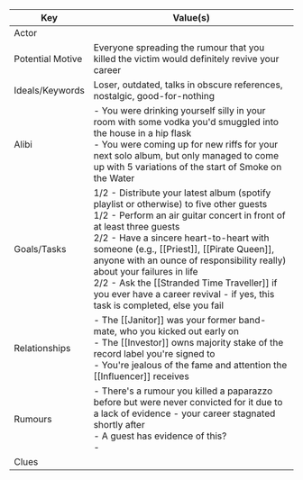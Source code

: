 | Key              | Value(s)                                                                                                                                                                                                                                                                                                                                                                                                                                                            |
| ---------------- | ------------------------------------------------------------------------------------------------------------------------------------------------------------------------------------------------------------------------------------------------------------------------------------------------------------------------------------------------------------------------------------------------------------------------------------------------------------------- |
| Actor            |                                                                                                                                                                                                                                                                                                                                                                                                                                                                     |
| Potential Motive | Everyone spreading the rumour that you killed the victim would definitely revive your career                                                                                                                                                                                                                                                                                                                                                                        |
| Ideals/Keywords  | Loser, outdated, talks in obscure references, nostalgic, good-for-nothing                                                                                                                                                                                                                                                                                                                                                                                           |
| Alibi            | - You were drinking yourself silly in your room with some vodka you'd smuggled into the house in a hip flask<br>- You were coming up for new riffs for your next solo album, but only managed to come up with 5 variations of the start of Smoke on the Water                                                                                                                                                                                                       |
| Goals/Tasks      | 1/2 - Distribute your latest album (spotify playlist or otherwise) to five other guests<br>1/2 - Perform an air guitar concert in front of at least three guests<br>2/2 - Have a sincere heart-to-heart with someone (e.g., [[Priest]], [[Pirate Queen]], anyone with an ounce of responsibility really) about your failures in life<br>2/2 - Ask the [[Stranded Time Traveller]] if you ever have a career revival - if yes, this task is completed, else you fail |
| Relationships    | - The [[Janitor]] was your former band-mate, who you kicked out early on<br>- The [[Investor]] owns majority stake of the record label you're signed to<br>- You're jealous of the fame and attention the [[Influencer]] receives                                                                                                                                                                                                                                   |
| Rumours          | - There's a rumour you killed a paparazzo before but were never convicted for it due to a lack of evidence - your career stagnated shortly after<br>    - A guest has evidence of this?<br>-                                                                                                                                                                                                                                                                        |
| Clues            |                                                                                                            
